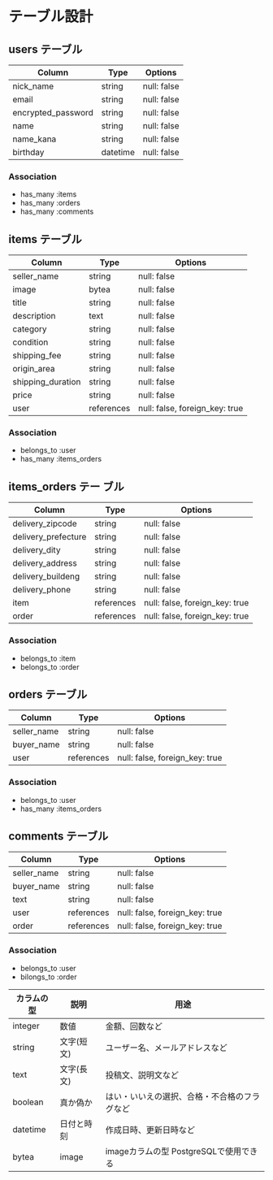 # テーブル設計

## users テーブル

| Column               | Type       | Options                        |
| -------------------  | ---------- | ------------------------------ |
| nick_name            | string     | null: false                    |   # null: false: カラムが空の状態では保存できない
| email                | string     | null: false                    |   
| encrypted_password   | string     | null: false                    |   # encrypted_password ユーザー登録時などに入力するパスワードの意味
| name                 | string     | null: false                    |   # encryptedは「暗号化された」という意味
| name_kana            | string     | null: false                    |
| birthday             | datetime   | null: false                    |

### Association

- has_many :items
- has_many :orders
- has_many :comments
   
## items テーブル   
   
| Column               | Type       | Options                        |
| -------------------  | ---------- | -------------------------------|
| seller_name          | string     | null: false                    |
| image                | bytea      | null: false                    |
| title                | string     | null: false                    |
| description          | text       | null: false                    |
| category             | string     | null: false                    |
| condition            | string     | null: false                    |
| shipping_fee         | string     | null: false                    |
| origin_area          | string     | null: false                    |
| shipping_duration    | string     | null: false                    |
| price                | string     | null: false                    |
| user                 | references | null: false, foreign_key: true |  # references 他テーブルから情報を参照する際に用いる型です。userと記載するとuser_idというカラムが生成されます。 
  
### Association

- belongs_to :user
- has_many :items_orders
   
## items_orders テー  ブル 
   
| Column               | Type       | Options                        |
| -------------------  | ---------- | -------------------------------|
| delivery_zipcode     | string     | null: false                    |
| delivery_prefecture  | string     | null: false                    |
| delivery_dity        | string     | null: false                    |
| delivery_address     | string     | null: false                    |
| delivery_buildeng    | string     | null: false                    |
| delivery_phone       | string     | null: false                    |
| item                 | references | null: false, foreign_key: true |
| order                | references | null: false, foreign_key: true |
   
### Association

- belongs_to :item
- belongs_to :order

## orders テーブル   
   
| Column               | Type       | Options                        |
| -------------------  | ---------- | -------------------------------|
| seller_name          | string     | null: false                    |
| buyer_name           | string     | null: false                    |
| user                 | references | null: false, foreign_key: true |

### Association

- belongs_to :user
- has_many :items_orders

## comments テーブル

| Column               | Type       | Options                        |
| -------------------  | ---------- | -------------------------------|
| seller_name          | string     | null: false                    |
| buyer_name           | string     | null: false                    |
| text                 | string     | null: false                    |
| user                 | references | null: false, foreign_key: true |  
| order                | references | null: false, foreign_key: true |

### Association

- belongs_to :user
- bilongs_to :order
  
  
  
  
| カラムの型             | 説明       | 用途                                  |      
| -------------------  | ---------- | -------------------------------------|           
| integer              | 数値        | 金額、回数など                         |      
| string               | 文字(短文)  | ユーザー名、メールアドレスなど            |
| text                 | 文字(長文)  | 投稿文、説明文など                      |
| boolean              | 真か偽か    | はい・いいえの選択、合格・不合格のフラグなど |
| datetime             | 日付と時刻   | 作成日時、更新日時など                  | 
| bytea                | image      | imageカラムの型 PostgreSQLで使用できる   |